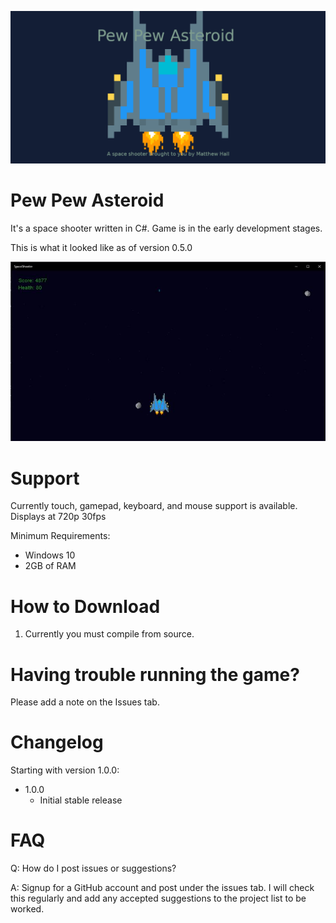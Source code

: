 ![alt text](https://github.com/Matthew-Hall/PPA/raw/master/PewPewAsteroid/Demo/SplashScreen.scale-200.png)

# Pew Pew Asteroid
It's a space shooter written in C#. Game is in the early development stages. 

This is what it looked like as of version 0.5.0

![alt text](https://github.com/Matthew-Hall/PPA/raw/master/PewPewAsteroid/Demo/imgo.jpg)

# Support
Currently touch, gamepad, keyboard, and mouse support is available.
Displays at 720p 30fps

Minimum Requirements:
- Windows 10
- 2GB of RAM

# How to Download
1. Currently you must compile from source.

# Having trouble running the game?
Please add a note on the Issues tab.

# Changelog
Starting with version 1.0.0:
- 1.0.0
  - Initial stable release

# FAQ
Q: How do I post issues or suggestions?

A: Signup for a GitHub account and post under the issues tab. I will check this regularly and add any accepted suggestions to the project list to be worked. 
